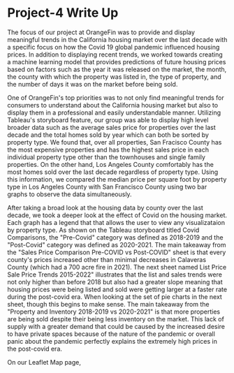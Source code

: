# Project-4 Write Up

The focus of our project at OrangeFin was to provide and display meaningful trends in the California housing market over the last decade with a specific focus on how the Covid 19 global pandemic influenced housing prices. In addition to displaying recent trends, we worked towards creating a machine learning model that provides predictions of future housing prices based on factors such as the year it was released on the market, the month, the county with which the property was listed in, the type of property, and the number of days it was on the market before being sold. 

One of OrangeFin's top priorities was to not only find meaningful trends for consumers to understand about the California housing market but also to display them in a professional and easily understandable manner. Utilizing Tableau's storyboard feature, our group was able to display high level broader data such as the average sales price for properties over the last decade and the total homes sold by year which can both be sorted by property type. We found that, over all properties, San Fracisco County has the most expensive properties and has the highest sales price in each individual property type other than the townhouses and single family properties. On the other hand, Los Angeles County comfortably has the most homes sold over the last decade regardless of property type. Using this information, we compared the median price per square foot by property type in Los Angeles County with San Francisco County using two bar graphs to observe the data simultaneously. 

After taking a broad look at the housing data by county over the last decade, we took a deeper look at the effect of Covid on the housing market. Each graph has a legend that that allows the user to view any visualizataion by property type. As shown on the Tableau storyboard titled Covid Comparisons, the "Pre-Covid" category was defined as 2018-2019 and the "Post-Covid" category was defined as 2020-2021. The main takeaway from the "Sales Price Comparison Pre-COVID vs Post-COVID" sheet is that every county's prices increased other than minimal decreases in Calaveras County (which had a 700 acre fire in 2021). The next sheet named List Price Sale Price Trends 2015-2022" illustrates that the list and sales trends were not only higher than before 2018 but also had a greater slope meaning that housing prices were being listed and sold were getting larger at a faster rate during the post-covid era. When looking at the set of pie charts in the next sheet, though this begins to make sense. The main takeaway from the "Property and Inventory 2018-2019 vs 2020-2021" is that more properties are being sold despite their being less inventory on the market. This lack of supply with a greater demand that could be caused by the increased desire to have private spaces because of the nature of the pandemic or overall panic about the pandemic perfectly explains the extremely high prices in the post-covid era. 




On our Leaflet Map page, 
